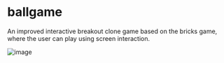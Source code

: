 # ballgame
An improved interactive breakout clone game based on the bricks game, where the user can play using screen interaction. 

![image](https://user-images.githubusercontent.com/43367887/218448649-223cc086-4894-4110-bc6c-fd638ce2665e.png)
